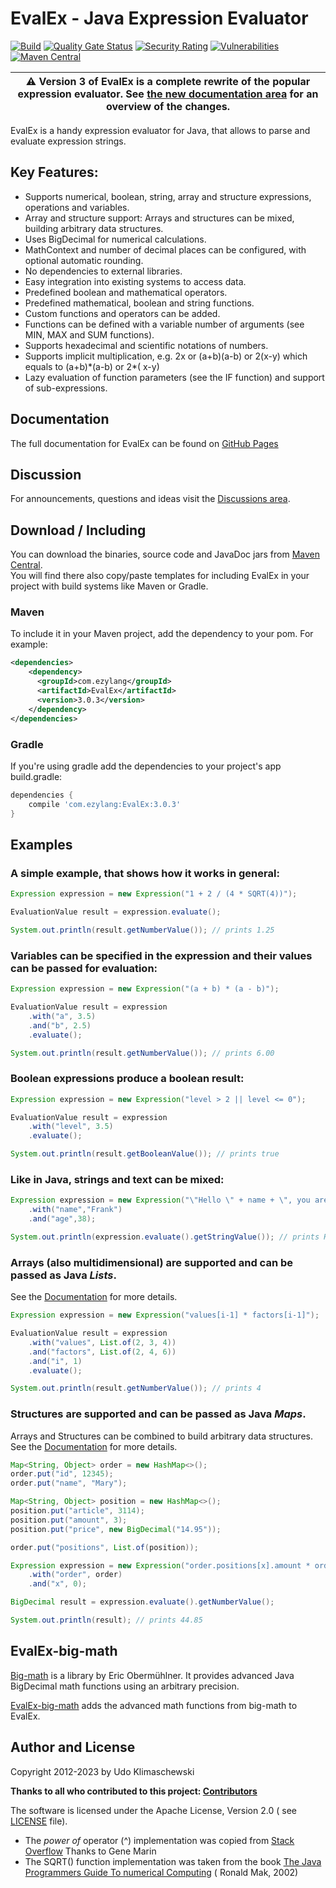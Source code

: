 EvalEx - Java Expression Evaluator
==========

[![Build](https://github.com/ezylang/EvalEx/actions/workflows/build.yml/badge.svg)](https://github.com/ezylang/EvalEx/actions/workflows/build.yml)
[![Quality Gate Status](https://sonarcloud.io/api/project_badges/measure?project=ezylang_EvalEx&metric=alert_status)](https://sonarcloud.io/summary/new_code?id=ezylang_EvalEx)
[![Security Rating](https://sonarcloud.io/api/project_badges/measure?project=ezylang_EvalEx&metric=security_rating)](https://sonarcloud.io/summary/new_code?id=ezylang_EvalEx)
[![Vulnerabilities](https://sonarcloud.io/api/project_badges/measure?project=ezylang_EvalEx&metric=vulnerabilities)](https://sonarcloud.io/summary/new_code?id=ezylang_EvalEx)
[![Maven Central](https://img.shields.io/maven-central/v/com.ezylang/EvalEx.svg?label=Maven%20Central)](https://search.maven.org/search?q=a:%22EvalEx%22)

| :warning: Version 3 of EvalEx is a complete rewrite of the popular expression evaluator. See [the new documentation area](https://ezylang.github.io/EvalEx/concepts/changes.html) for an overview of the changes.   |
|---------------------------------------------------------------------------------------------------------------------------------------------------------------------------------------------------------------------|

EvalEx is a handy expression evaluator for Java, that allows to parse and evaluate expression
strings.

## Key Features:

- Supports numerical, boolean, string, array and structure expressions, operations and variables.
- Array and structure support: Arrays and structures can be mixed, building arbitrary data
  structures.
- Uses BigDecimal for numerical calculations.
- MathContext and number of decimal places can be configured, with optional automatic rounding.
- No dependencies to external libraries.
- Easy integration into existing systems to access data.
- Predefined boolean and mathematical operators.
- Predefined mathematical, boolean and string functions.
- Custom functions and operators can be added.
- Functions can be defined with a variable number of arguments (see MIN, MAX and SUM functions).
- Supports hexadecimal and scientific notations of numbers.
- Supports implicit multiplication, e.g. 2x or (a+b)(a-b) or 2(x-y) which equals to (a+b)\*(a-b) or 2\*(
  x-y)
- Lazy evaluation of function parameters (see the IF function) and support of sub-expressions.

## Documentation

The full documentation for EvalEx can be found
on [GitHub Pages](https://ezylang.github.io/EvalEx/)

## Discussion

For announcements, questions and ideas visit
the [Discussions area](https://github.com/ezylang/EvalEx/discussions).

## Download / Including

You can download the binaries, source code and JavaDoc jars from
[Maven Central](https://search.maven.org/search?q=a:%22EvalEx%22).\
You will find there also copy/paste templates for including EvalEx in your project with build
systems like Maven or Gradle.

### Maven

To include it in your Maven project, add the dependency to your pom. For example:

```xml
<dependencies>
    <dependency>
      <groupId>com.ezylang</groupId>
      <artifactId>EvalEx</artifactId>
      <version>3.0.3</version>
    </dependency>
</dependencies>
```

### Gradle

If you're using gradle add the dependencies to your project's app build.gradle:

```gradle
dependencies {
    compile 'com.ezylang:EvalEx:3.0.3'
}
```

## Examples

### A simple example, that shows how it works in general:

```java
Expression expression = new Expression("1 + 2 / (4 * SQRT(4))");

EvaluationValue result = expression.evaluate();

System.out.println(result.getNumberValue()); // prints 1.25
```

### Variables can be specified in the expression and their values can be passed for evaluation:

```java
Expression expression = new Expression("(a + b) * (a - b)");

EvaluationValue result = expression
    .with("a", 3.5)
    .and("b", 2.5)
    .evaluate();

System.out.println(result.getNumberValue()); // prints 6.00
```

### Boolean expressions produce a boolean result:

```java
Expression expression = new Expression("level > 2 || level <= 0");

EvaluationValue result = expression
    .with("level", 3.5)
    .evaluate();

System.out.println(result.getBooleanValue()); // prints true
```

### Like in Java, strings and text can be mixed:

```java
Expression expression = new Expression("\"Hello \" + name + \", you are \" + age")
    .with("name","Frank")
    .and("age",38);

System.out.println(expression.evaluate().getStringValue()); // prints Hello Frank, you are 38
```

### Arrays (also multidimensional) are supported and can be passed as Java _Lists_.

See the [Documentation](https://ezylang.github.io/pages-playground/concepts/datatypes.html#array)
for more details.

```java
Expression expression = new Expression("values[i-1] * factors[i-1]");

EvaluationValue result = expression
    .with("values", List.of(2, 3, 4))
    .and("factors", List.of(2, 4, 6))
    .and("i", 1)
    .evaluate();

System.out.println(result.getNumberValue()); // prints 4
```

### Structures are supported and can be passed as Java _Maps_.

Arrays and Structures can be combined to build arbitrary data structures. See
the [Documentation](https://ezylang.github.io/pages-playground/concepts/datatypes.html#structure)
for more details.

```java
Map<String, Object> order = new HashMap<>();
order.put("id", 12345);
order.put("name", "Mary");

Map<String, Object> position = new HashMap<>();
position.put("article", 3114);
position.put("amount", 3);
position.put("price", new BigDecimal("14.95"));

order.put("positions", List.of(position));

Expression expression = new Expression("order.positions[x].amount * order.positions[x].price")
    .with("order", order)
    .and("x", 0);

BigDecimal result = expression.evaluate().getNumberValue();

System.out.println(result); // prints 44.85
```

## EvalEx-big-math

[Big-math](https://github.com/eobermuhlner/big-math) is a library by Eric Obermühlner. It provides
advanced Java BigDecimal math functions using an arbitrary precision.

[EvalEx-big-math](https://github.com/ezylang/EvalEx-big-math) adds the advanced math functions from
big-math to EvalEx.

## Author and License

Copyright 2012-2023 by Udo Klimaschewski

**Thanks to all who contributed to this
project: [Contributors](https://github.com/ezylang/EvalEx/graphs/contributors)**

The software is licensed under the Apache License, Version 2.0 (
see [LICENSE](https://raw.githubusercontent.com/ezylang/EvalEx/main/LICENSE) file).

* The *power of* operator (^) implementation was copied
  from [Stack Overflow](http://stackoverflow.com/questions/3579779/how-to-do-a-fractional-power-on-bigdecimal-in-java)
  Thanks to Gene Marin
* The SQRT() function implementation was taken from the
  book [The Java Programmers Guide To numerical Computing](http://www.amazon.de/Java-Number-Cruncher-Programmers-Numerical/dp/0130460419) (
  Ronald Mak, 2002)
